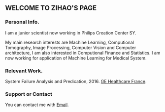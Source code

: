 ## WELCOME TO ZIHAO'S PAGE


### Personal Info.

I am a junior scientist now working in Philips Creation Center SY. 

My main research interests are Machine Learning, Computional Tomography, Image Processing,  Computer Vision and Computer architecture, I am also interested in Computional Finance and Statistics. I am now working for application of Machine Learning for Medical System.


### Relevant Work.

System Failure Analysis and Predication, 2016. [GE Healthcare France](www3.gehealthcare.fr).


### Support or Contact

You can contact me with [Email](zihaowang@live.cn).
